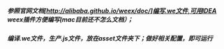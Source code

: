 ##### 参照官网文档[http://alibaba.github.io/weex/doc/]编写.we文件,可用IDEA weex插件方便编写(mac目前还不怎么文档）；
##### 编译.we文件，生产.js文件，放在asset文件夹下；做好相关配置，即可运行

